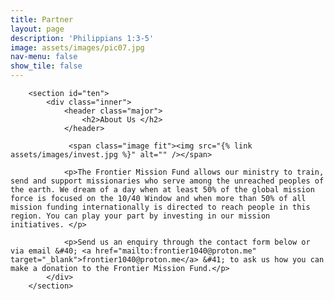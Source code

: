 ```yaml
---
title: Partner
layout: page
description: 'Philippians 1:3-5'
image: assets/images/pic07.jpg
nav-menu: false
show_tile: false
---
```

<div id="main" class="alt">

        <section id="ten">
            <div class="inner">
                <header class="major">
                    <h2>About Us </h2>
                </header>
				
				 <span class="image fit"><img src="{% link assets/images/invest.jpg %}" alt="" /></span>
				 
				<p>The Frontier Mission Fund allows our ministry to train, send and support missionaries who serve among the unreached peoples of the earth. We dream of a day when at least 50% of the global mission force is focused on the 10/40 Window and when more than 50% of all mission funding internationally is directed to reach people in this region. You can play your part by investing in our mission initiatives. </p>
                 
                <p>Send us an enquiry through the contact form below or via email &#40; <a href="mailto:frontier1040@proton.me" target="_blank">frontier1040@proton.me</a> &#41; to ask us how you can make a donation to the Frontier Mission Fund.</p>
            </div>
        </section>

</div>